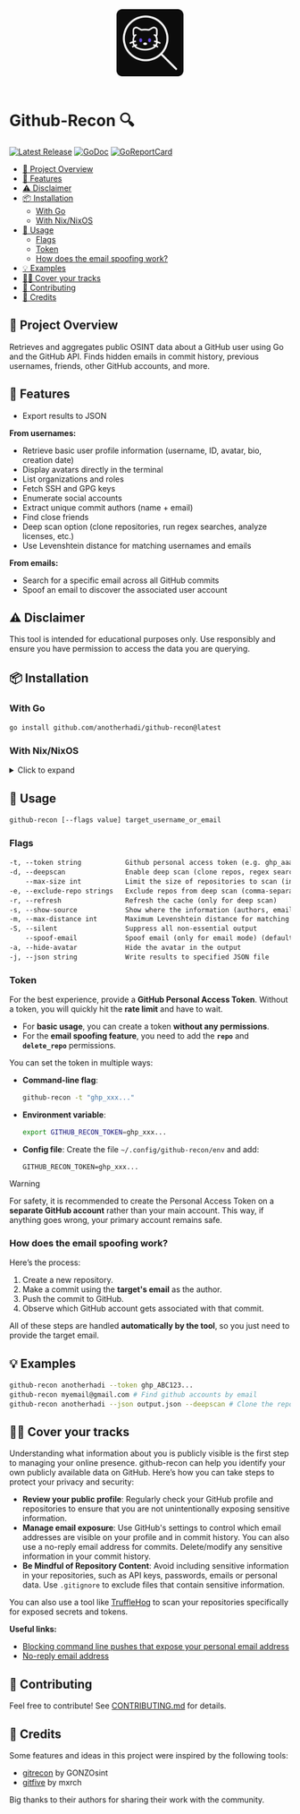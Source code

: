 <div align="center">
    <img src="https://raw.githubusercontent.com/anotherhadi/github-recon/main/.github/assets/logo.png" width="120px" />
</div>

<br>

# Github-Recon 🔍

<p>
    <a href="https://github.com/anotherhadi/github-recon/releases"><img src="https://img.shields.io/github/release/anotherhadi/github-recon.svg" alt="Latest Release"></a>
    <a href="https://pkg.go.dev/github.com/anotherhadi/github-recon?tab=doc"><img src="https://godoc.org/github.com/anotherhadi/github-recon?status.svg" alt="GoDoc"></a>
    <a href="https://goreportcard.com/report/github.com/anotherhadi/github-recon"><img src="https://goreportcard.com/badge/github.com/anotherhadi/github-recon" alt="GoReportCard"></a>
</p>

- [🧾 Project Overview](#-project-overview)
- [🚀 Features](#-features)
- [⚠️ Disclaimer](#%EF%B8%8F-disclaimer)
- [📦 Installation](#-installation)
  - [With Go](#with-go)
  - [With Nix/NixOS](#with-nixnixos)
- [🧪 Usage](#-usage)
  - [Flags](#flags)
  - [Token](#token)
  - [How does the email spoofing work?](#how-does-the-email-spoofing-work)
- [💡 Examples](#-examples)
- [🕵️‍♂️ Cover your tracks](#%EF%B8%8F%EF%B8%8F-cover-your-tracks)
- [🤝 Contributing](#-contributing)
- [🙏 Credits](#-credits)

## 🧾 Project Overview

Retrieves and aggregates public OSINT data about a GitHub user using Go and the
GitHub API. Finds hidden emails in commit history, previous usernames, friends,
other GitHub accounts, and more.

## 🚀 Features

- Export results to JSON

**From usernames:**

- Retrieve basic user profile information (username, ID, avatar, bio, creation
  date)
- Display avatars directly in the terminal
- List organizations and roles
- Fetch SSH and GPG keys
- Enumerate social accounts
- Extract unique commit authors (name + email)
- Find close friends
- Deep scan option (clone repositories, run regex searches, analyze licenses,
  etc.)
- Use Levenshtein distance for matching usernames and emails

**From emails:**

- Search for a specific email across all GitHub commits
- Spoof an email to discover the associated user account

## ⚠️ Disclaimer

This tool is intended for educational purposes only. Use responsibly and ensure
you have permission to access the data you are querying.

## 📦 Installation

### With Go

```bash
go install github.com/anotherhadi/github-recon@latest
```

### With Nix/NixOS

<details>
<summary>Click to expand</summary>

**From anywhere (using the repo URL):**

```bash
nix run github:anotherhadi/github-recon -- [--flags value] target_username_or_email
```

**Permanent Installation:**

```bash
# add the flake to your flake.nix
{
  inputs = {
    github-recon.url = "github:anotherhadi/github-recon";
  };
}

# then add it to your packages
environment.systemPackages = with pkgs; [ # or home.packages
  github-recon
];
```

</details>

## 🧪 Usage

```bash
github-recon [--flags value] target_username_or_email
```

### Flags

```txt
-t, --token string           Github personal access token (e.g. ghp_aaa...). Can also be set via GITHUB_RECON_TOKEN environment variable. You also need to set the token in $HOME/.config/github-recon/env file if you want to use this tool without passing the token every time. (default "null")
-d, --deepscan               Enable deep scan (clone repos, regex search, analyse licenses, etc.)
    --max-size int           Limit the size of repositories to scan (in MB) (only for deep scan) (default 150)
-e, --exclude-repo strings   Exclude repos from deep scan (comma-separated list, only for deep scan)
-r, --refresh                Refresh the cache (only for deep scan)
-s, --show-source            Show where the information (authors, emails, etc) were found (only for deep scan)
-m, --max-distance int       Maximum Levenshtein distance for matching usernames & emails (only for deep scan) (default 20)
-S, --silent                 Suppress all non-essential output
    --spoof-email            Spoof email (only for email mode) (default true)
-a, --hide-avatar            Hide the avatar in the output
-j, --json string            Write results to specified JSON file
```

### Token

For the best experience, provide a **GitHub Personal Access Token**. Without a
token, you will quickly hit the **rate limit** and have to wait.

- For **basic usage**, you can create a token **without any permissions**.
- For the **email spoofing feature**, you need to add the **`repo`** and
  **`delete_repo`** permissions.

You can set the token in multiple ways:

- **Command-line flag**:

  ```bash
  github-recon -t "ghp_xxx..."
  ```

- **Environment variable**:

  ```bash
  export GITHUB_RECON_TOKEN=ghp_xxx...
  ```

- **Config file**: Create the file `~/.config/github-recon/env` and add:

  ```env
  GITHUB_RECON_TOKEN=ghp_xxx...
  ```

> [!WARNING]
> For safety, it is recommended to create the Personal Access Token on a
> **separate GitHub account** rather than your main account. This way, if
> anything goes wrong, your primary account remains safe.

### How does the email spoofing work?

Here’s the process:

1. Create a new repository.
2. Make a commit using the **target's email** as the author.
3. Push the commit to GitHub.
4. Observe which GitHub account gets associated with that commit.

All of these steps are handled **automatically by the tool**, so you just need
to provide the target email.

## 💡 Examples

```bash
github-recon anotherhadi --token ghp_ABC123...
github-recon myemail@gmail.com # Find github accounts by email
github-recon anotherhadi --json output.json --deepscan # Clone the repo and search for leaked email
```

## 🕵️‍♂️ Cover your tracks

Understanding what information about you is publicly visible is the first step
to managing your online presence. github-recon can help you identify your own
publicly available data on GitHub. Here’s how you can take steps to protect your
privacy and security:

- **Review your public profile**: Regularly check your GitHub profile and
  repositories to ensure that you are not unintentionally exposing sensitive
  information.
- **Manage email exposure**: Use GitHub's settings to control which email
  addresses are visible on your profile and in commit history. You can also use
  a no-reply email address for commits. Delete/modify any sensitive information
  in your commit history.
- **Be Mindful of Repository Content**: Avoid including sensitive information in
  your repositories, such as API keys, passwords, emails or personal data. Use
  `.gitignore` to exclude files that contain sensitive information.

You can also use a tool like [TruffleHog](github.com/trufflesecurity/trufflehog)
to scan your repositories specifically for exposed secrets and tokens.

**Useful links:**

- [Blocking command line pushes that expose your personal email address](https://docs.github.com/en/account-and-profile/setting-up-and-managing-your-personal-account-on-github/managing-email-preferences/blocking-command-line-pushes-that-expose-your-personal-email-address)
- [No-reply email address](https://docs.github.com/en/account-and-profile/setting-up-and-managing-your-personal-account-on-github/managing-email-preferences/setting-your-commit-email-address)

## 🤝 Contributing

Feel free to contribute! See [CONTRIBUTING.md](CONTRIBUTING.md) for details.

## 🙏 Credits

Some features and ideas in this project were inspired by the following tools:

- [gitrecon](https://github.com/GONZOsint/gitrecon) by GONZOsint
- [gitfive](https://github.com/mxrch/gitfive) by mxrch

Big thanks to their authors for sharing their work with the community.

